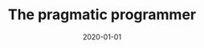 ---
id: '978-0135957059'
title: 'The pragmatic programmer'
language: 'en-US'
status: 'Read'
date: '2020-01-01'
---